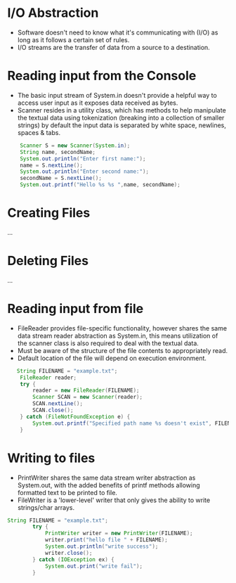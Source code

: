  
 # I/O Abstraction
 - Software doesn't need to know what it's communicating with (I/O) as long as it follows a certain set of rules.
 - I/O streams are the transfer of data from a source to a destination. 

 # Reading input from the Console
- The basic input stream of System.in doesn't provide a helpful way to access user input as it exposes data received as bytes.
- Scanner resides in a utility class, which has methods to help manipulate the textual data using tokenization (breaking into a collection of smaller strings) by default the input data is separated by white space, newlines, spaces & tabs.

```Java
    Scanner S = new Scanner(System.in); 
    String name, secondName; 
    System.out.println("Enter first name:");
    name = S.nextLine();
    System.out.println("Enter second name:");
    secondName = S.nextLine();
    System.out.printf("Hello %s %s ",name, secondName);
```
# Creating Files
...

# Deleting Files
...

# Reading input from file
- FileReader provides file-specific functionality, however shares the same data stream reader abstraction as System.in, this means utilization of the scanner class is also required to deal with the textual data.
- Must be aware of the structure of the file contents to appropriately read.
- Default location of the file will depend on execution environment.
```Java
   String FILENAME = "example.txt"; 
    FileReader reader;
    try {
        reader = new FileReader(FILENAME);
        Scanner SCAN = new Scanner(reader);
        SCAN.nextLine();
        SCAN.close();
    } catch (FileNotFoundException e) {
        System.out.printf("Specified path name %s doesn't exist", FILENAME);
    }
 ```
 
 # Writing to files
- PrintWriter shares the same data stream writer abstraction as System.out, with the added benefits of printf methods allowing formatted text to be printed to file. 
- FileWriter is a 'lower-level' writer that only gives the ability to write strings/char arrays. 
```Java
String FILENAME = "example.txt";
        try {
            PrintWriter writer = new PrintWriter(FILENAME);
            writer.print("hello file " + FILENAME);
            System.out.println("write success");
            writer.close();
        } catch (IOException ex) {
            System.out.print("write fail");
        }

```
    